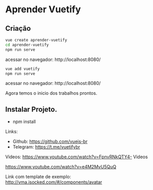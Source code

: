 # Aprender Vuetify

## Criação
``` sh
vue create aprender-vuetify 
cd aprender-vuetify      
npm run serve 
```
acessar no navegador: http://localhost:8080/
``` sh
vue add vuetify 
npm run serve
```
acessar no navegador: http://localhost:8080/

Agora temos o inicio dos trabalhos prontos.


## Instalar Projeto.
- npm install

Links:

- Github: https://github.com/vuejs-br
- Telegram: https://t.me/vuetifybr

Videos: 
https://www.youtube.com/watch?v=FpnvRNkQTY4- Videos

https://www.youtube.com/watch?v=e4M2MvU5QuQ


Link com template de exemplo:
http://vma.isocked.com/#/components/avatar
